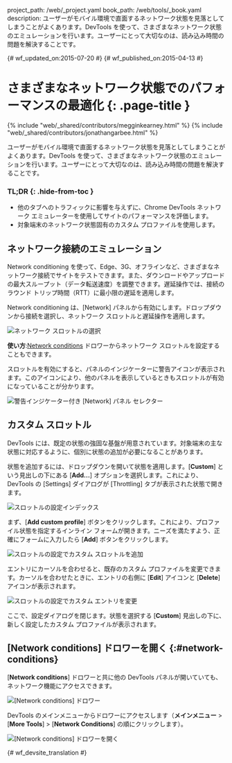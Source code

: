 project_path: /web/_project.yaml
book_path: /web/tools/_book.yaml
description: ユーザーがモバイル環境で直面するネットワーク状態を見落としてしまうことがよくあります。DevTools を使って、さまざまなネットワーク状態のエミュレーションを行います。ユーザーにとって大切なのは、読み込み時間の問題を解決することです。

{# wf_updated_on:2015-07-20 #}
{# wf_published_on:2015-04-13 #}

#  さまざまなネットワーク状態でのパフォーマンスの最適化 {: .page-title }

{% include "web/_shared/contributors/megginkearney.html" %}
{% include "web/_shared/contributors/jonathangarbee.html" %}

ユーザーがモバイル環境で直面するネットワーク状態を見落としてしまうことがよくあります。DevTools を使って、さまざまなネットワーク状態のエミュレーションを行います。ユーザーにとって大切なのは、読み込み時間の問題を解決することです。


### TL;DR {: .hide-from-toc }
- 他のタブへのトラフィックに影響を与えずに、Chrome DevTools ネットワーク エミュレーターを使用してサイトのパフォーマンスを評価します。
- 対象端末のネットワーク状態固有のカスタム プロファイルを使用します。


##  ネットワーク接続のエミュレーション

Network conditioning を使って、Edge、3G、オフラインなど、さまざまなネットワーク接続でサイトをテストできます。また、ダウンロードやアップロードの最大スループット（データ転送速度）を調整できます。遅延操作では、接続のラウンド トリップ時間（RTT）に最小限の遅延を適用します。



Network conditioning は、[Network] パネルから有効にします。ドロップダウンから接続を選択し、ネットワーク スロットルと遅延操作を適用します。


![ネットワーク スロットルの選択](imgs/throttle-selection.png)

**使い方**:[Network conditions](#network-conditions) ドロワーからネットワーク スロットルを設定することもできます。


スロットルを有効にすると、パネルのインジケーターに警告アイコンが表示されます。このアイコンにより、他のパネルを表示しているときもスロットルが有効になっていることが分かります。


![警告インジケーター付き [Network] パネル セレクター](imgs/throttling-enabled.png)

##  カスタム スロットル

DevTools には、既定の状態の強固な基盤が用意されています。対象端末の主な状態に対応するように、個別に状態の追加が必要になることがあります。


状態を追加するには、ドロップダウンを開いて状態を適用します。[**Custom**] という見出しの下にある [**Add...**] オプションを選択します。これにより、DevTools の [Settings] ダイアログが [Throttling] タブが表示された状態で開きます。



![スロットルの設定インデックス](imgs/throttle-index.png)

まず、[**Add custom profile**] ボタンをクリックします。これにより、プロファイル状態を指定するインライン フォームが開きます。ニーズを満たすよう、正確にフォームに入力したら [**Add**] ボタンをクリックします。



![スロットルの設定でカスタム スロットルを追加](imgs/add-custom-throttle.png)

エントリにカーソルを合わせると、既存のカスタム プロファイルを変更できます。カーソルを合わせたときに、エントリの右側に [**Edit**] アイコンと [**Delete**] アイコンが表示されます。


![スロットルの設定でカスタム エントリを変更](imgs/hover-to-modify-custom-throttle.png)

ここで、設定ダイアログを閉じます。状態を選択する [**Custom**] 見出しの下に、新しく設定したカスタム プロファイルが表示されます。


##  [Network conditions] ドロワーを開く {:#network-conditions}

[**Network conditions**] ドロワーと共に他の DevTools パネルが開いていても、ネットワーク機能にアクセスできます。
 

![[Network conditions] ドロワー](imgs/network-drawer.png)

DevTools のメインメニューからドロワーにアクセスします（**メインメニュー** > [**More Tools**] > [**Network Conditions**] の順にクリックします）。


![[Network conditions] ドロワーを開く](imgs/open-network-drawer.png)


{# wf_devsite_translation #}
